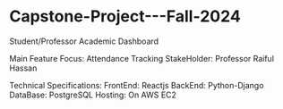 # Capstone-Project---Fall-2024

Student/Professor Academic Dashboard

Main Feature Focus: Attendance Tracking
StakeHolder: Professor Raiful Hassan

Technical Specifications:
FrontEnd: Reactjs
BackEnd: Python-Django
DataBase: PostgreSQL
Hosting: On AWS EC2
